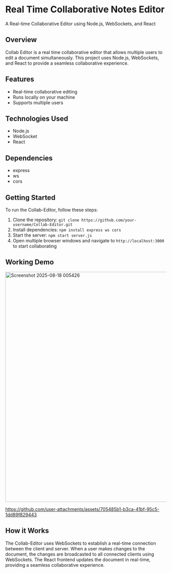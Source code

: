 # Real Time Collaborative Notes Editor 
A Real-time Collaborative Editor using Node.js, WebSockets, and React

## Overview
 
Collab Editor is a real time collaborative editor that allows multiple users to edit a document simultaneously. This project uses Node.js, WebSockets, and React to provide a seamless collaborative experience.

## Features

* Real-time collaborative editing
* Runs locally on your machine
* Supports multiple users

## Technologies Used 

* Node.js
* WebSocket
* React

## Dependencies

* express
* ws
* cors

## Getting Started

To run the Collab-Editor, follow these steps:

1. Clone the repository: `git clone https://github.com/your-username/Collab-Editor.git`
2. Install dependencies: `npm install express ws cors`
3. Start the server: `npm start server.js`
4. Open multiple browser windows and navigate to `http://localhost:3000` to start collaborating

## Working Demo


<img width="1355" height="717" alt="Screenshot 2025-08-18 005426" src="https://github.com/user-attachments/assets/b0990db9-f7da-44c5-a22a-74d88f81f19b" />


https://github.com/user-attachments/assets/705485b1-b3ca-41bf-95c5-1dd89f829443


## How it Works

The Collab-Editor uses WebSockets to establish a real-time connection between the client and server. When a user makes changes to the document, the changes are broadcasted to all connected clients using WebSockets. The React frontend updates the document in real-time, providing a seamless collaborative experience.

